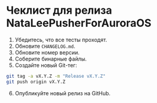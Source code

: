 
# Чеклист для релиза NataLeePusherForAuroraOS

1. Убедитесь, что все тесты проходят.
2. Обновите `CHANGELOG.md`.
3. Обновите номер версии.
4. Соберите бинарные файлы.
5. Создайте новый Git-тег:
```bash
git tag -a vX.Y.Z -m "Release vX.Y.Z"
git push origin vX.Y.Z
```
6. Опубликуйте новый релиз на GitHub.

